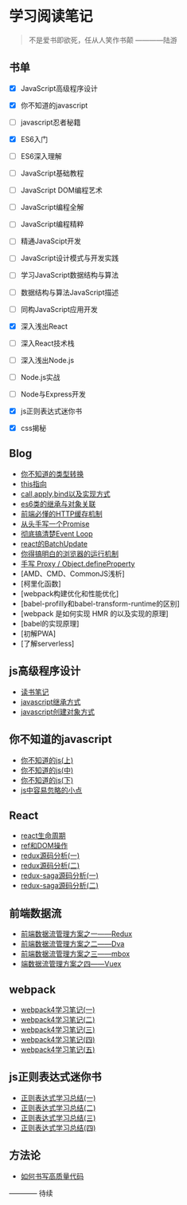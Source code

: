  #  学习阅读笔记 #
 
 > 不是爱书即欲死，任从人笑作书颠  ————陆游
 
 ## 书单 
  - [x] JavaScript高级程序设计
  - [x] 你不知道的javascript
  - [ ] javascript忍者秘籍
  - [x] ES6入门
  - [ ] ES6深入理解
  - [ ] JavaScript基础教程
  - [ ] JavaScript DOM编程艺术
  - [ ] JavaScript编程全解
  - [ ] JavaScript编程精粹
  - [ ] 精通JavaScipt开发
  - [ ] JavaScript设计模式与开发实践 
  - [ ] 学习JavaScript数据结构与算法
  - [ ] 数据结构与算法JavaScript描述
  - [ ] 同构JavaScript应用开发
  - [x] 深入浅出React
  - [ ] 深入React技术栈
  - [ ] 深入浅出Node.js
  - [ ] Node.js实战
  - [ ] Node与Express开发
  - [x] js正则表达式迷你书
  - [x] css揭秘

  
## Blog
 * [你不知道的类型转换](https://github.com/LuoShengMen/StudyNotes/issues/381)
 * [this指向](https://github.com/LuoShengMen/StudyNotes/issues/25)
 * [call,apply,bind以及实现方式](https://github.com/LuoShengMen/StudyNotes/issues/28)
 * [es6类的继承与对象关联](https://github.com/LuoShengMen/StudyNotes/issues/27)
 * [前端必懂的HTTP缓存机制](https://github.com/LuoShengMen/StudyNotes/issues/167)
 * [从头手写一个Promise](https://github.com/LuoShengMen/StudyNotes/issues/280)
 * [彻底搞清楚Event Loop](https://github.com/LuoShengMen/StudyNotes/issues/278)
 * [react的BatchUpdate](https://github.com/LuoShengMen/StudyNotes/issues/445)
 * [你得搞明白的浏览器的运行机制](https://github.com/LuoShengMen/StudyNotes/issues/448)
 * [手写 Proxy / Object.defineProperty](https://github.com/LuoShengMen/StudyNotes/issues/455)
 * [AMD、CMD、CommonJS浅析]
 * [柯里化函数]
 * [webpack构建优化和性能优化]
 * [babel-profilly和babel-transform-runtime的区别]
 * [webpack 是如何实现 HMR 的以及实现的原理]
 * [babel的实现原理]
 * [初解PWA]
 * [了解serverless]
 

## js高级程序设计

 * [读书笔记](https://github.com/LuoShengMen/StudyNotes/issues/226)
 * [javascript继承方式](https://github.com/LuoShengMen/StudyNotes/issues/227)
 * [javascript创建对象方式](https://github.com/LuoShengMen/StudyNotes/issues/228)
 
## 你不知道的javascript

 * [你不知道的js(上)](https://github.com/LuoShengMen/StudyNotes/issues/224)
 * [你不知道的js(中)](https://github.com/LuoShengMen/StudyNotes/issues/225)
 * [你不知道的js(下)](https://github.com/LuoShengMen/StudyNotes/issues/80)
 * [js中容易忽略的小点](https://github.com/LuoShengMen/StudyNotes/issues/26)
 
## React
 * [react生命周期](https://github.com/LuoShengMen/StudyNotes/issues/13)
 * [ref和DOM操作](https://github.com/LuoShengMen/StudyNotes/issues/14)
 * [redux源码分析(一)](https://github.com/LuoShengMen/StudyNotes/issues/169)
 * [redux源码分析(二)](https://github.com/LuoShengMen/StudyNotes/issues/170)
 * [redux-saga源码分析(一)](https://github.com/LuoShengMen/StudyNotes/issues/256)
 * [redux-saga源码分析(二)](https://github.com/LuoShengMen/StudyNotes/issues/257)
 
## 前端数据流
* [前端数据流管理方案之一——Redux](https://github.com/LuoShengMen/StudyNotes/issues/250)
* [前端数据流管理方案之二——Dva](https://github.com/LuoShengMen/StudyNotes/issues/252)
* [前端数据流管理方案之三——mbox](https://github.com/LuoShengMen/StudyNotes/issues/249)
* [端数据流管理方案之四——Vuex](https://github.com/LuoShengMen/StudyNotes/issues/251)

## webpack
* [webpack4学习笔记(一)](https://github.com/LuoShengMen/StudyNotes/issues/383)
* [webpack4学习笔记(二)](https://github.com/LuoShengMen/StudyNotes/issues/446)
* [webpack4学习笔记(三)](https://github.com/LuoShengMen/StudyNotes/issues/449)
* [webpack4学习笔记(四)](https://github.com/LuoShengMen/StudyNotes/issues/457)
* [webpack4学习笔记(五)](https://github.com/LuoShengMen/StudyNotes/issues/466)

## js正则表达式迷你书
 * [正则表达式学习总结(一)](https://github.com/LuoShengMen/StudyNotes/issues/165)
 * [正则表达式学习总结(二)](https://github.com/LuoShengMen/StudyNotes/issues/166)
 * [正则表达式学习总结(三)](https://github.com/LuoShengMen/StudyNotes/issues/168)
 * [正则表达式学习总结(四)](https://github.com/LuoShengMen/StudyNotes/issues/173)

## 方法论
* [如何书写高质量代码](https://github.com/LuoShengMen/StudyNotes/issues/456)

———— 待续
